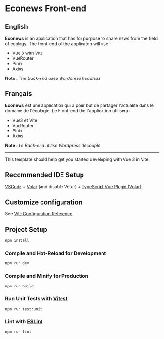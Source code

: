 # Econews Front-end

## English

**Econews** is an application that has for purpose to share news from the field of ecology.
The front-end of the applicaton will use :
 - Vue 3 with Vite
 - VueRouter
 - Pinia
 - Axios

**Note :** *The Back-end uses Wordpress headless*

## Français

**Econews** est une application qui a pour but de partager l'actualité dans le domaine de l'écologie.
Le Front-end the l'application utilisera :
 - Vue3 et Vite
 - VueRouter
 - Pinia
 - Axios

**Note :** *Le Back-end utilise Wordpress découplé*

---

This template should help get you started developing with Vue 3 in Vite.

## Recommended IDE Setup

[VSCode](https://code.visualstudio.com/) + [Volar](https://marketplace.visualstudio.com/items?itemName=Vue.volar) (and disable Vetur) + [TypeScript Vue Plugin (Volar)](https://marketplace.visualstudio.com/items?itemName=Vue.vscode-typescript-vue-plugin).

## Customize configuration

See [Vite Configuration Reference](https://vitejs.dev/config/).

## Project Setup

```sh
npm install
```

### Compile and Hot-Reload for Development

```sh
npm run dev
```

### Compile and Minify for Production

```sh
npm run build
```

### Run Unit Tests with [Vitest](https://vitest.dev/)

```sh
npm run test:unit
```

### Lint with [ESLint](https://eslint.org/)

```sh
npm run lint
```

